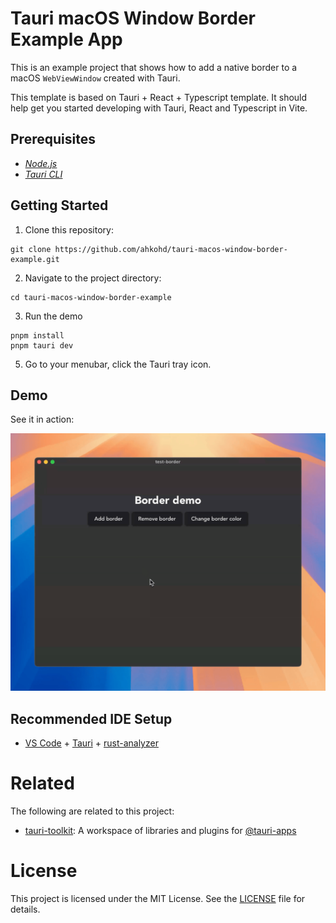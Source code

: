 # Tauri macOS Window Border Example App

This is an example project that shows how to add a native border to a macOS `WebViewWindow` created with Tauri.

This template is based on Tauri + React + Typescript template. It should help get you started developing with Tauri, React and Typescript in Vite.

## Prerequisites

- _[<ins>Node.js<ins>](https://nodejs.org)_
- _[<ins>Tauri CLI<ins>](https://tauri.studio/docs/getting-started/installation)_

## Getting Started

1. Clone this repository:

```
git clone https://github.com/ahkohd/tauri-macos-window-border-example.git
```

2. Navigate to the project directory:

```
cd tauri-macos-window-border-example
```

3. Run the demo

```
pnpm install
pnpm tauri dev
```

5. Go to your menubar, click the Tauri tray icon.

## Demo

See it in action:

![Demo](./demo.gif)

## Recommended IDE Setup

- [VS Code](https://code.visualstudio.com/) + [Tauri](https://marketplace.visualstudio.com/items?itemName=tauri-apps.tauri-vscode) + [rust-analyzer](https://marketplace.visualstudio.com/items?itemName=rust-lang.rust-analyzer)

# Related

The following are related to this project:

- [tauri-toolkit](https://github.com/ahkohd/tauri-toolkit): A workspace of libraries and plugins for [@tauri-apps](https://github.com/tauri-apps/tauri)

# License

This project is licensed under the MIT License. See the [LICENSE](./LICENSE.md) file for details.

